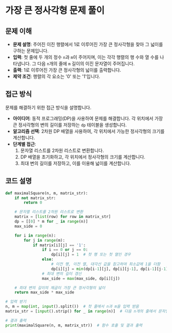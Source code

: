 # 가장 큰 정사각형 문제 풀이

## 문제 이해

- **문제 설명**: 주어진 이진 행렬에서 1로 이루어진 가장 큰 정사각형을 찾아 그 넓이를 구하는 문제입니다.
- **입력**: 첫 줄에 두 개의 정수 `n`과 `m`이 주어지며, 이는 각각 행렬의 행 수와 열 수를 나타냅니다. 그 다음 `n`개의 줄에 `m` 길이의 이진 문자열이 주어집니다.
- **출력**: 1로 이루어진 가장 큰 정사각형의 넓이를 출력합니다.
- **제약 조건**: 행렬의 각 요소는 '0' 또는 '1'입니다.

## 접근 방식

문제를 해결하기 위한 접근 방식을 설명합니다.

- **아이디어**: 동적 프로그래밍(DP)을 사용하여 문제를 해결합니다. 각 위치에서 가장 큰 정사각형의 변의 길이를 저장하는 `dp` 테이블을 생성합니다.
- **알고리즘 선택**: 2차원 DP 배열을 사용하여, 각 위치에서 가능한 정사각형의 크기를 계산합니다. 
- **단계별 접근**:
  1. 문자열 리스트를 2차원 리스트로 변환합니다.
  2. DP 배열을 초기화하고, 각 위치에서 정사각형의 크기를 계산합니다.
  3. 최대 변의 길이를 저장하고, 이를 이용해 넓이를 계산합니다.

## 코드 설명
```python
def maximalSquare(n, m, matrix_str):
    if not matrix_str:
        return 0

    # 문자열 리스트를 2차원 리스트로 변환
    matrix = [list(row) for row in matrix_str]
    dp = [[0] * m for _ in range(n)]
    max_side = 0

    for i in range(n):
        for j in range(m):
            if matrix[i][j] == '1':
                if i == 0 or j == 0:
                    dp[i][j] = 1  # 첫 행 또는 첫 열인 경우
                else:
                    # 이전 행, 이전 열, 대각선 값을 참고하여 최소값에 1을 더함
                    dp[i][j] = min(dp[i-1][j], dp[i][j-1], dp[i-1][j-1]) + 1
                # 최대 변의 길이 갱신
                max_side = max(max_side, dp[i][j])

    # 최대 변의 길이의 제곱이 가장 큰 정사각형의 넓이
    return max_side * max_side

# 입력 받기
n, m = map(int, input().split())  # 첫 줄에서 n과 m을 입력 받음
matrix_str = [input().strip() for _ in range(n)]  # 다음 n개의 줄에서 문자열 리스트를 입력 받음

# 결과 출력
print(maximalSquare(n, m, matrix_str))  # 함수 호출 및 결과 출력
```